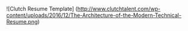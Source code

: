 ![Clutch Resume Template]
(http://www.clutchtalent.com/wp-content/uploads/2016/12/The-Architecture-of-the-Modern-Technical-Resume.png)
